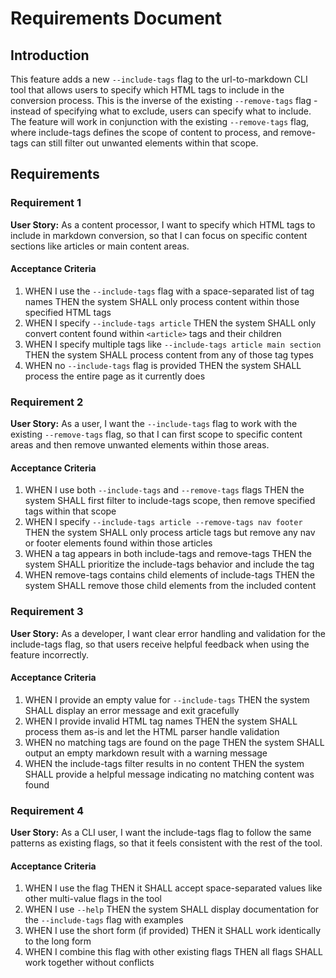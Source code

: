 # Requirements Document

## Introduction

This feature adds a new `--include-tags` flag to the url-to-markdown CLI tool that allows users to specify which HTML tags to include in the conversion process. This is the inverse of the existing `--remove-tags` flag - instead of specifying what to exclude, users can specify what to include. The feature will work in conjunction with the existing `--remove-tags` flag, where include-tags defines the scope of content to process, and remove-tags can still filter out unwanted elements within that scope.

## Requirements

### Requirement 1

**User Story:** As a content processor, I want to specify which HTML tags to include in markdown conversion, so that I can focus on specific content sections like articles or main content areas.

#### Acceptance Criteria

1. WHEN I use the `--include-tags` flag with a space-separated list of tag names THEN the system SHALL only process content within those specified HTML tags
2. WHEN I specify `--include-tags article` THEN the system SHALL only convert content found within `<article>` tags and their children
3. WHEN I specify multiple tags like `--include-tags article main section` THEN the system SHALL process content from any of those tag types
4. WHEN no `--include-tags` flag is provided THEN the system SHALL process the entire page as it currently does

### Requirement 2

**User Story:** As a user, I want the `--include-tags` flag to work with the existing `--remove-tags` flag, so that I can first scope to specific content areas and then remove unwanted elements within those areas.

#### Acceptance Criteria

1. WHEN I use both `--include-tags` and `--remove-tags` flags THEN the system SHALL first filter to include-tags scope, then remove specified tags within that scope
2. WHEN I specify `--include-tags article --remove-tags nav footer` THEN the system SHALL only process article tags but remove any nav or footer elements found within those articles
3. WHEN a tag appears in both include-tags and remove-tags THEN the system SHALL prioritize the include-tags behavior and include the tag
4. WHEN remove-tags contains child elements of include-tags THEN the system SHALL remove those child elements from the included content

### Requirement 3

**User Story:** As a developer, I want clear error handling and validation for the include-tags flag, so that users receive helpful feedback when using the feature incorrectly.

#### Acceptance Criteria

1. WHEN I provide an empty value for `--include-tags` THEN the system SHALL display an error message and exit gracefully
2. WHEN I provide invalid HTML tag names THEN the system SHALL process them as-is and let the HTML parser handle validation
3. WHEN no matching tags are found on the page THEN the system SHALL output an empty markdown result with a warning message
4. WHEN the include-tags filter results in no content THEN the system SHALL provide a helpful message indicating no matching content was found

### Requirement 4

**User Story:** As a CLI user, I want the include-tags flag to follow the same patterns as existing flags, so that it feels consistent with the rest of the tool.

#### Acceptance Criteria

1. WHEN I use the flag THEN it SHALL accept space-separated values like other multi-value flags in the tool
2. WHEN I use `--help` THEN the system SHALL display documentation for the `--include-tags` flag with examples
3. WHEN I use the short form (if provided) THEN it SHALL work identically to the long form
4. WHEN I combine this flag with other existing flags THEN all flags SHALL work together without conflicts